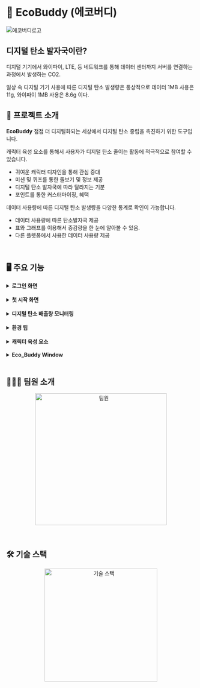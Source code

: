 # :leaves: EcoBuddy (에코버디)
<img src="https://github.com/user-attachments/assets/b46958bf-f965-4af4-b53f-662e7b100477" alt="에코버디로고">

## 디지털 탄소 발자국이란?

디지털 기기에서 와이파이, LTE, 등 네트워크를 통해 데이터 센터까지 서버를 연결하는 과정에서 발생하는 CO2.

일상 속 디지털 기기 사용에 따른 디지털 탄소 발생량은 통상적으로 데이터 1MB 사용은 11g, 와이파이 1MB 사용은 8.6g 이다.
<br />

## 📖 프로젝트 소개
**EcoBuddy** 점점 더 디지털화되는 세상에서 디지털 탄소 중립을 촉진하기 위한 도구입니다.

캐릭터 육성 요소를 통해서 사용자가 디지털 탄소 줄이는 활동에 적극적으로 참여할 수 있습니다.
- 귀여운 캐릭터 디자인을 통해 관심 증대
- 미션 및 퀴즈를 통한 돌보기 및 정보 제공
- 디지털 탄소 발자국에 따라 달라지는 기분
- 포인트를 통한 커스터마이징, 혜택

데이터 사용량에 따른 디지털 탄소 발생량을 다양한 통계로 확인이 가능합니다.
- 데이터 사용량에 따른 탄소발자국 제공
- 표와 그래프를 이용해서 증감량을 한 눈에 알아볼 수 있음.
- 다른 플렛폼에서 사용한 데이터 사용량 제공
<br /> 

## 🖥 주요 기능

<details>
  <summary><b>로그인 화면</b></summary>
  <br />
  <blockquote>
    로그인 화면
  </blockquote>
  <br />
  <p align="center">
    <img src="https://github.com/user-attachments/assets/c815470e-855a-4dd7-b290-a78ae5693b9f" alt="로그인1" height="400">
    &nbsp;&nbsp;&nbsp;&nbsp;&nbsp;&nbsp;&nbsp;&nbsp;&nbsp;&nbsp;&nbsp;&nbsp;&nbsp;&nbsp;&nbsp;&nbsp;
    <img src="https://github.com/user-attachments/assets/cee8f385-8943-45c9-944c-63ff7bdaf758" alt="로그인2" height="400">
  </p>
  
  사용자가 앱을 처음 실행하면 카카오 혹은 네이버를 통해 로그인 할 수 있다. 이후에 로그인을 시도 하면 다음 번에 앱에 접속 할 때 자동   으로 로그인이 된다.
</details>
<br />

<details>
  <summary><b>첫 시작 화면</b></summary>
  <br />
  <blockquote>
    첫 시작 화면
  </blockquote>
  <br />
  <p align="center">
    <img src="https://github.com/user-attachments/assets/b91dc339-6f2d-42a3-9168-48a49dafa7e9" alt="시작화면" height="400">
  </p>
  
  사용자가 앱을 처음 사용한다면 로그인 후에 펫 이름을 지정하는 곳으로 넘어가게 된다.
</details>
<br />

<details>
  <summary><b>디지털 탄소 배출량 모니터링</b></summary>
  <br />
  <blockquote>
    통계 화면
  </blockquote>
  <br />
  <p align="center">
    <img src="https://github.com/user-attachments/assets/31fbdef8-6ac3-43ba-90d7-4ab7e8ecbb01" alt="통계1" height="400">
    &nbsp;&nbsp;&nbsp;&nbsp;&nbsp;&nbsp;&nbsp;&nbsp;&nbsp;&nbsp;&nbsp;&nbsp;&nbsp;&nbsp;&nbsp;&nbsp;
    <img src="https://github.com/user-attachments/assets/a84990f9-7862-46eb-8836-54b19dbad51e" alt="통계2" height="400">
  </p>
  
  실시간으로 디지털 탄소 배출량을 추적하고 이것을 탄소 발자국으로 계산해서 시각적으로 제공
  오늘 하루 동안 사용한 디지털 탄소 발자국을 사용자에게 보여준다.  
  안드로이드는 셀룰러 데이터, 와이파이로 계산 했고 윈도우는 이더넷, 와이파이 사용량으로 계산했다.
  일주일 간 하루 동안 발생한 데이터 사용량을 테이블로 보여준다.  
  시간별로 얼마나 데이터를 사용했는지 그래프를 이용해서 보여준다.
  <br />
  <p align="center">
    <img src="https://github.com/user-attachments/assets/0168c2d9-f2f7-417b-9204-c5dbccb703e8" alt="통계3" height="400">
  </p>
</details>
<br />

<details>
  <summary><b>환경 팁</b></summary>
  <br />
  <blockquote>
    환경 꿀팁
  </blockquote>
  <br />
  <p align="center">
    <img src="https://github.com/user-attachments/assets/7eb1ec65-92d8-4952-a4bc-9a4e60f89bb2" alt="환경팁" height="400">
  </p>
  사람들에게 디지털 탄소 발자국에 대한 다양한 정보를 제공해 준다.
  디지털 탄소 발자국이 무엇인지, 어떻게 줄일 수 있는 지에 대한 정보를 얻을 수 있다.
</details>
<br />

<details>
  <summary><b>캐릭터 육성 요소</b></summary>
  <br />
  <blockquote>
    게임 화면
  </blockquote>
  <br />
  <p align="center">
    <img src="https://github.com/user-attachments/assets/e25a4402-a5f8-406e-82a0-036418fa858e" alt="게임1" height="400">
    &nbsp;&nbsp;&nbsp;&nbsp;&nbsp;&nbsp;&nbsp;&nbsp;&nbsp;&nbsp;&nbsp;&nbsp;&nbsp;&nbsp;&nbsp;&nbsp;
    <img src="https://github.com/user-attachments/assets/260e671c-cc36-4b7b-a087-483e182c46ef" alt="게임2" height="400">
  </p>
  
  캐릭터 키우기를 통해서 사용자가 지속적으로 탄소 발자국을 줄일 수 있도록 한다.  
  
  캐릭터는 오늘 하루 사용한 탄소발자국에 따라 표정이 바뀌며 터치를 하고 미션을 완수하면 캐릭터의 기분을 풀어 줄 수 있다. 
  그리고 일정 시간마다 쓰레기가 생성이 되는데 이 쓰레기를 클릭하면 역시 미션을 얻고 미션을 완수하면 재화를 벌 수 있다.
  이때 얻은 재화는 상점에서 각종 꾸미기 아이템을 구매할 수 있다.  
  
  매일 3번 탄소 발자국 문제를 풀 수 있는데 틀려도 100의 재화를 얻을 수 있고 맞출 수 1000의 재화를 얻는다.  
  
  그외에도 캐릭터를 클릭하면 살짝 웃는 기능과 일정 시간 마다 돌아다니는 기능 등 디테일적 요소를 넣었다.
</details>
<br />

<details>
  <summary><b>Eco_Buddy Window</b></summary>
  <br />
  <blockquote>
    윈도우 버전
  </blockquote>
  
  영상을 보려면 [Window](https://youtu.be/pWvLRgoUIC8?si=chBp9lhsnPXh4MNj) 클릭
  <br />
  <br />
  
  <b>안드로이드와 다른 점</b>
  
  - 안드로이드와 다르게 실시간 측정 (이전 값을 가져올 수 없다)
  - 백그라운드에서 작동 (트레이로 작동을 숨김)
</details>
<br />

## 👨🏻‍💻 팀원 소개
<p align="center">
  <img src="https://github.com/user-attachments/assets/958b08f9-c3ff-4a8b-838b-3fb0e73cbdbf" alt="팀원" height="350">
</p>
<br />

## 🛠️ 기술 스택
<p align="center">
  <img src="https://github.com/user-attachments/assets/004d75ac-2ea4-4979-b29b-7c8b196661f6" alt="기술 스택" height="300">
</p>
